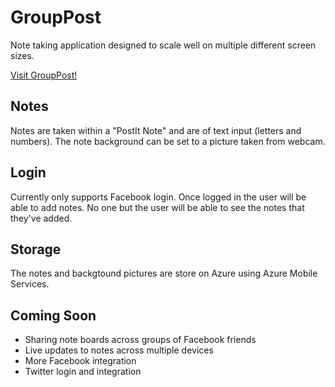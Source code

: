 # GroupPost

Note taking application designed to scale well on multiple different screen sizes.

[Visit GroupPost!](https://grouppost.azurewebsites.net)

## Notes

Notes are taken within a "PostIt Note" and are of text input (letters and numbers). The note background can be set to a picture taken from webcam.

## Login

Currently only supports Facebook login. Once logged in the user will be able to add notes. No one but the user will be able to see the notes that they've added.

## Storage

The notes and backgtound pictures are store on Azure using Azure Mobile Services.

## Coming Soon

- Sharing note boards across groups of Facebook friends
- Live updates to notes across multiple devices
- More Facebook integration
- Twitter login and integration
